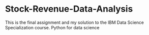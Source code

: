 # Stock-Revenue-Data-Analysis

This is the final assignment and my solution to the IBM Data Science Specialization course. Python for data science
